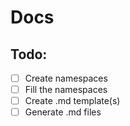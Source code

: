 # Docs

## Todo:
- [ ] Create namespaces
- [ ] Fill the namespaces
- [ ] Create .md template(s)
- [ ] Generate .md files
